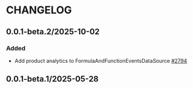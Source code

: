 # CHANGELOG

## 0.0.1-beta.2/2025-10-02

### Added
* Add product analytics to FormulaAndFunctionEventsDataSource [#2794](https://github.com/DataDog/datadog-api-client-typescript/pull/2794)

## 0.0.1-beta.1/2025-05-28
